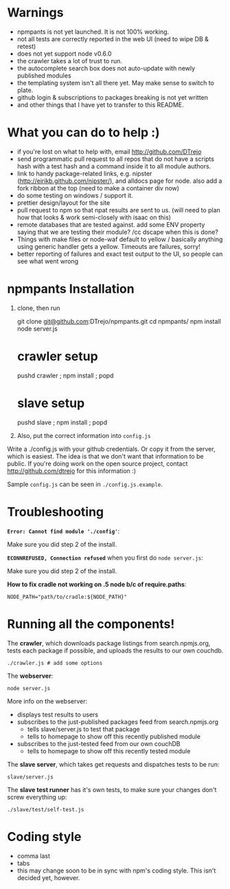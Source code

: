 Warnings
===
- npmpants is not yet launched. It is not 100% working.
- not all tests are correctly reported in the web UI (need to wipe DB & retest)
- does not yet support node v0.6.0
- the crawler takes a lot of trust to run.
- the autocomplete search box does not auto-update with newly published modules
- the templating system isn't all there yet. May make sense to switch to plate.
- github login & subscriptions to packages breaking is not yet written
- and other things that I have yet to transfer to this README.

What you can do to help :)
===
- if you're lost on what to help with, email <http://github.com/DTrejo>
- send programmatic pull request to all repos that do not have a scripts hash
  with a test hash and a command inside it to all module authors.
- link to handy package-related links, e.g. nipster
  (http://eirikb.github.com/nipster/), and alldocs page for node. also add a
  fork ribbon at the top (need to make a container div now)
- do some testing on windows / support it.
- prettier design/layout for the site
- pull request to npm so that npat results are sent to us. (will need to plan
  how that looks & work semi-closely with isaac on this)
- remote databases that are tested against. add some ENV property saying that we
  are testing their module? /cc dscape when this is done?
- Things with make files or node-waf default to yellow / basically anything
  using generic handler gets a yellow. Timeouts are failures, sorry!
- better reporting of failures and exact test output to the UI, so people can
  see what went wrong

npmpants Installation
===

1) clone, then run

    git clone git@github.com:DTrejo/npmpants.git
    cd npmpants/
    npm install
    node server.js

    # crawler setup
    pushd crawler ; npm install ; popd

    # slave setup
    pushd slave ; npm install ; popd

2) Also, put the correct information into `config.js`

Write a ./config.js with your github credentials. Or copy it from the server,
which is easiest. The idea is that we don't want that information to be
public. If you're doing work on the open source project, contact <http://github.com/dtrejo> for this information :)

Sample `config.js` can be seen in `./config.js.example`.

Troubleshooting
===

**`Error: Cannot find module './config'`**:

Make sure you did step 2 of the install.


**`ECONNREFUSED, Connection refused`** when you first do `node server.js`:

Make sure you did step 2 of the install.


**How to fix cradle not working on .5 node b/c of require.paths**:

    NODE_PATH="path/to/cradle:${NODE_PATH}"

Running all the components!
===

The **crawler**, which downloads package listings from search.npmjs.org, tests
each package if possible, and uploads the results to our own couchdb.

    ./crawler.js # add some options

The **webserver**:

    node server.js

More info on the webserver:

  - displays test results to users
  - subscribes to the just-published packages feed from search.npmjs.org
    - tells slave/server.js to test that package
    - tells to homepage to show off this recently published module
  - subscribes to the just-tested feed from our own couchDB
    - tells to homepage to show off this recently tested module

The **slave server**, which takes get requests and dispatches tests to be run:

    slave/server.js

The **slave test runner** has it's own tests, to make sure your changes don't
screw everything up:

    ./slave/test/self-test.js

Coding style
===
- comma last
- tabs
- this may change soon to be in sync with npm's coding style. This isn't decided
  yet, however.
